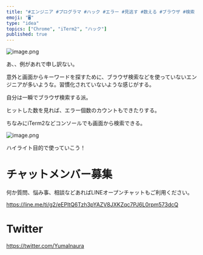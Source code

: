 ```yaml
---
title: "#エンジニア #プログラマ #ハック #エラー #見逃す #数える #ブラウザ #検索 #Chrome #iterm2 @yumainaur"
emoji: "🖥"
type: "idea"
topics: ["Chrome", "iTerm2", "ハック"]
published: true
---
```


![image.png](https://qiita-image-store.s3.amazonaws.com/0/89618/01f31fa8-d721-0cfe-9047-3ad7f7b52b3a.png)

あ、、例があれで申し訳ない。

意外と画面からキーワードを探すために、ブラウザ検索などを使っていないエンジニアが多いような。習慣化されていないような感じがする。

自分は一瞬でブラウザ検索する派。

ヒットした数を見れば、エラー個数のカウントもできたりする。


ちなみにiTerm2などコンソールでも画面から検索できる。

![image.png](https://qiita-image-store.s3.amazonaws.com/0/89618/59f164b3-35df-2f16-9113-4450f9205157.png)

ハイライト目的で使っていこう！










<!-- Update From Qiita API -->

# チャットメンバー募集


何か質問、悩み事、相談などあればLINEオープンチャットもご利用ください。

https://line.me/ti/g2/eEPltQ6Tzh3pYAZV8JXKZqc7PJ6L0rpm573dcQ





# Twitter


https://twitter.com/YumaInaura


<!-- Update From Qiita API -->


